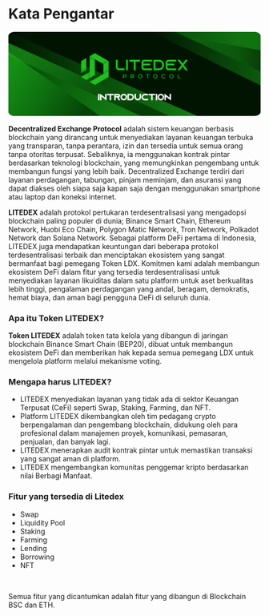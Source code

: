 # Kata Pengantar

![](.gitbook/assets/1.-documentation%20%281%29%20%281%29.svg)

**Decentralized Exchange Protocol** adalah sistem keuangan berbasis blockchain yang dirancang untuk menyediakan layanan keuangan terbuka yang transparan, tanpa perantara, izin dan tersedia untuk semua orang tanpa otoritas terpusat. Sebaliknya, ia menggunakan kontrak pintar berdasarkan teknologi blockchain, yang memungkinkan pengembang untuk membangun fungsi yang lebih baik. Decentralized Exchange terdiri dari layanan perdagangan, tabungan, pinjam meminjam, dan asuransi yang dapat diakses oleh siapa saja kapan saja dengan menggunakan smartphone atau laptop dan koneksi internet.‌

**LITEDEX** adalah protokol pertukaran terdesentralisasi yang mengadopsi blockchain paling populer di dunia; Binance Smart Chain, Ethereum Network, Huobi Eco Chain, Polygon Matic Network, Tron Network, Polkadot Network dan Solana Network. Sebagai platform DeFi pertama di Indonesia, LITEDEX juga mendapatkan keuntungan dari beberapa protokol terdesentralisasi terbaik dan menciptakan ekosistem yang sangat bermanfaat bagi pemegang Token LDX. Komitmen kami adalah membangun ekosistem DeFi dalam fitur yang tersedia terdesentralisasi untuk menyediakan layanan likuiditas dalam satu platform untuk aset berkualitas lebih tinggi, pengalaman perdagangan yang andal, beragam, demokratis, hemat biaya, dan aman bagi pengguna DeFi di seluruh dunia.‌

### **Apa itu Token LITEDEX?** <a id="apa-itu-token-litedex"></a>

**Token LITEDEX** adalah token tata kelola yang dibangun di jaringan blockchain Binance Smart Chain \(BEP20\), dibuat untuk membangun ekosistem DeFi dan memberikan hak kepada semua pemegang LDX untuk mengelola platform melalui mekanisme voting.‌

### **Mengapa harus LITEDEX?** <a id="mengapa-harus-litedex"></a>

* LITEDEX menyediakan layanan yang tidak ada di sektor Keuangan Terpusat \(CeFi\) seperti Swap, Staking, Farming, dan NFT.
* Platform LITEDEX dikembangkan oleh tim pedagang crypto berpengalaman dan pengembang blockchain, didukung oleh para profesional dalam manajemen proyek, komunikasi, pemasaran, penjualan, dan banyak lagi.
* LITEDEX menerapkan audit kontrak pintar untuk memastikan transaksi yang sangat aman di platform.
* LITEDEX mengembangkan komunitas penggemar kripto berdasarkan nilai Berbagi Manfaat.

### **Fitur yang tersedia di Litedex** <a id="fitur-yang-tersedia-di-litedex"></a>

* Swap
* Liquidity Pool
* Staking
* Farming
* Lending
* Borrowing
* NFT

‌

Semua fitur yang dicantumkan adalah fitur yang dibangun di Blockchain BSC dan ETH.

